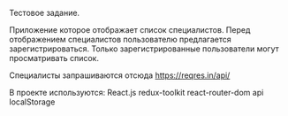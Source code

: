 Тестовое задание.

Приложение которое отображает список специалистов.
Перед отображением специалистов пользователю предлагается зарегистрироваться.
Только зарегистрированные пользователи могут просматривать список. 

Специалисты запрашиваются отсюда https://reqres.in/api/

В проекте используются:
React.js
redux-toolkit
react-router-dom
api
localStorage

